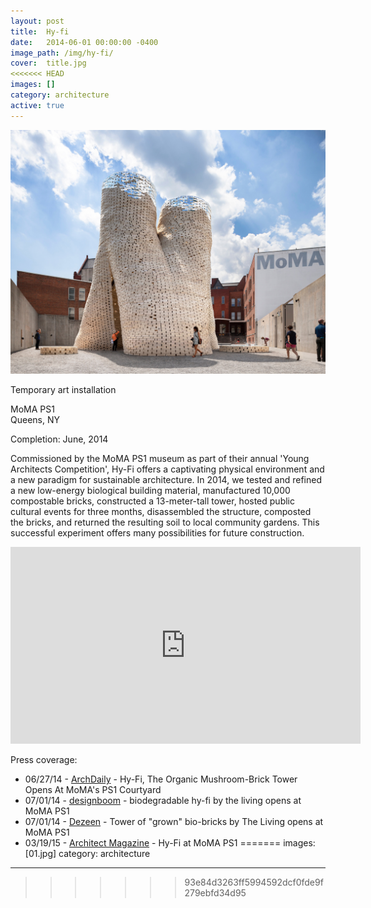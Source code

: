 ```yaml
---
layout: post
title:  Hy-fi
date:   2014-06-01 00:00:00 -0400
image_path:	/img/hy-fi/
cover:  title.jpg
<<<<<<< HEAD
images: []
category: architecture
active: true
---
```


![hy-fi](/img/hy-fi/01.jpg)

Temporary art installation

MoMA PS1<br>
Queens, NY

Completion: June, 2014

Commissioned by the MoMA PS1 museum as part of their annual 'Young Architects Competition', Hy-Fi offers a captivating physical environment and a new paradigm for sustainable architecture. In 2014, we tested and refined a new low-energy biological building material, manufactured 10,000 compostable bricks, constructed a 13-meter-tall tower, hosted public cultural events for three months, disassembled the structure, composted the bricks, and returned the resulting soil to local community gardens. This successful experiment offers many possibilities for future construction.

<p><iframe width="560" height="315" src="https://www.youtube.com/embed/8G2tQ_0AiqY" frameborder="0" allowfullscreen></iframe></p>

Press coverage:

- 06/27/14 - [ArchDaily](http://www.archdaily.com/521266/hy-fi-the-organic-mushroom-brick-tower-opens-at-moma-s-ps1-courtyard) - Hy-Fi, The Organic Mushroom-Brick Tower Opens At MoMA's PS1 Courtyard
- 07/01/14 - [designboom](http://www.designboom.com/architecture/hy-fi-the-living-david-benjamin-moma-ps1-young-architects-program-2014-07-01-2014/) - biodegradable hy-fi by the living opens at MoMA PS1
- 07/01/14 - [Dezeen](https://www.dezeen.com/2014/07/01/tower-of-grown-bio-bricks-by-the-living-opens-at-moma-ps1-gallery/) - Tower of "grown" bio-bricks by The Living opens at MoMA PS1
- 03/19/15 - [Architect Magazine](http://www.architectmagazine.com/project-gallery/hy-fi) - Hy-Fi at MoMA PS1
=======
images: [01.jpg]
category: architecture
---

>>>>>>> 93e84d3263ff5994592dcf0fde9f279ebfd34d95
